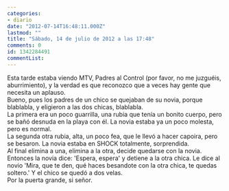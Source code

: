 ```yaml
---
categories:
- diario
date: "2012-07-14T16:48:11.000Z"
lastmod: ""
title: "Sábado, 14 de julio de 2012 a las 17:48"
comments: 0
id: 1342284491
commentList:
---
```


Esta tarde estaba viendo MTV, Padres al Control (por favor, no me juzguéis, aburrimiento), y la verdad es que reconozco que a veces hay gente que necesita un aplauso.  
Bueno, pues los padres de un chico se quejaban de su novia, porque blablabla, y eligieron a las dos chicas, blablabla.  
La primera era un poco guarrilla, una rubia que tenía un bonito cuerpo, pero se bañó desnuda en la playa con él. La novia estaba ya un poco molesta, pero es normal.  
La segunda otra rubia, alta, un poco fea, que le llevó a hacer capoira, pero se besaron. La novia estaba en SHOCK totalmente, sorprendida.  
Al final elimina a una, elimina a la otra, decide quedarse con la novia.  
Entonces la novia dice: \'Espera, espera\' y detiene a la otra chica. Le dice al novio \'Mira, que te den, qué haces besandote con la otra chica, te quedas soltero.\' Y el chico se quedó a dos velas.  
Por la puerta grande, si señor.